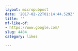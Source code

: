 ```yaml
---
layout: micropubpost
date: '2017-02-22T01:14:44.529Z'
title: ''
mf-like-of:
- https://www.google.com/
slug: 4484
category: likes

---
```

